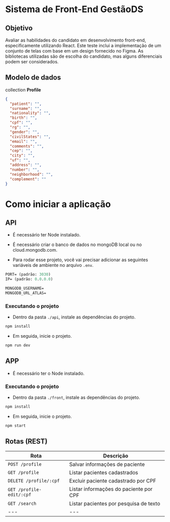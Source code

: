 # Sistema de Front-End GestãoDS

## Objetivo
Avaliar as habilidades do candidato em desenvolvimento front-end, especificamente utilizando React. Este teste inclui a implementação de um conjunto de telas com base em um design fornecido no Figma. As bibliotecas utilizadas são de escolha do candidato, mas alguns diferenciais podem ser considerados.

## Modelo de dados

collection **Profile**
```json
{
  "patient": "",
  "surname": "",
  "nationality": "",
  "birth": "",
  "cpf": "",
  "rg": "",
  "gender": "",
  "civilStates": "",
  "email": "",
  "comments": "",
  "cep": "",
  "city": "",
  "uf": "",
  "address": "",
  "number": "",
  "neighborhood": "",
  "complement": ""
}
```
# Como iniciar a aplicação
## API
- É necessário ter Node instalado.
- É necessário criar o banco de dados no mongoDB local ou no cloud.mongodb.com.

- Para rodar esse projeto, você vai precisar adicionar as seguintes variáveis de ambiente no arquivo `.env`.
```cl
PORT= (padrão: 3030)
IP= (padrão: 0.0.0.0)

MONGODB_USERNAME=
MONGODB_URL_ATLAS=
```

### Executando o projeto
- Dentro da pasta `./api`, instale as dependências do projeto.

```cl
npm install
```

- Em seguida, inicie o projeto.

```cl
npm run dev
```
## APP
- É necessário ter o Node instalado.

### Executando o projeto
- Dentro da pasta `./front`, instale as dependências do projeto.

```cl
npm install
```

- Em seguida, inicie o projeto.

```cl
npm start
```

## Rotas (REST)
| Rota | Descrição |
| --- | --- |
| `POST /profile` | Salvar informações de paciente |
| `GET /profile` | Listar pacientes cadastrados |
| `DELETE /profile/:cpf` | Excluir paciente cadastrado por CPF |
| `GET /profile-edit/:cpf` | Listar informações do paciente por CPF |
| `GET /search` | Listar pacientes por pesquisa de texto |
| --- | --- |
